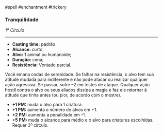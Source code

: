 #spell #enchantment #trickery
### Tranquilidade
*1º Círculo*
___
- **Casting time:** padrão
- **Alcance:** curto;
- **Alvo:** 1 animal ou humanoide;
- **Duração:** cena;
- **Resistência:** Vontade parcial.

Você emana ondas de serenidade. Se falhar na resistência, o alvo tem sua atitude mudada para indiferente e não pode atacar ou realizar qualquer ação agressiva. Se passar, sofre –2 em testes de ataque. Qualquer ação hostil contra o alvo ou seus aliados dissipa a magia e faz ele retornar à atitude que tinha antes (ou pior, de acordo com o mestre).

- **+1 PM:** muda o alvo para 1 criatura.
- **+1 PM:** aumenta o número de alvos em +1.
- **+2 PM:** aumenta a penalidade em –1.
- **+5 PM:** muda o alcance para médio e o alvo para criaturas escolhidas. Requer 3º círculo.